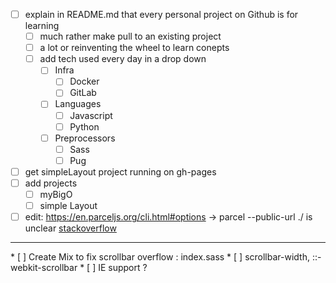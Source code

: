 * [ ] explain in README.md that every personal project on Github is for learning
	* [ ] much rather make pull to an existing project
	* [ ] a lot or reinventing the wheel to learn conepts
	* [ ] add tech used every day in a drop down
		* [ ] Infra
			* [ ] Docker
			* [ ] GitLab
		* [ ] Languages
			* [ ] Javascript
			* [ ] Python 
		* [ ] Preprocessors
			* [ ] Sass
			* [ ] Pug
* [ ] get simpleLayout project running on gh-pages
* [ ] add projects
	* [ ] myBigO
	* [ ] simple Layout
		
* [ ] edit: https://en.parceljs.org/cli.html#options -> parcel --public-url ./ is unclear [stackoverflow](https://stackoverflow.com/questions/47896504/parcel-build-command-not-working)
<hr />
* [ ] Create Mix to fix scrollbar overflow : index.sass
	* [ ] scrollbar-width, ::-webkit-scrollbar
	* [ ] IE support ?